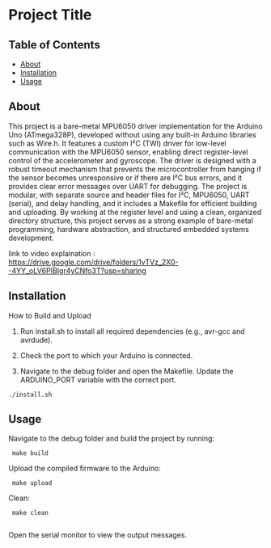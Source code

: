 # Project Title

## Table of Contents

- [About](#about)
- [Installation](#installations)
- [Usage](#usage)

## About <a name = "about"></a>

This project is a bare-metal MPU6050 driver implementation for the Arduino Uno (ATmega328P), developed without using any built-in Arduino libraries such as Wire.h. It features a custom I²C (TWI) driver for low-level communication with the MPU6050 sensor, enabling direct register-level control of the accelerometer and gyroscope. The driver is designed with a robust timeout mechanism that prevents the microcontroller from hanging if the sensor becomes unresponsive or if there are I²C bus errors, and it provides clear error messages over UART for debugging. The project is modular, with separate source and header files for I²C, MPU6050, UART (serial), and delay handling, and it includes a Makefile for efficient building and uploading. By working at the register level and using a clean, organized directory structure, this project serves as a strong example of bare-metal programming, hardware abstraction, and structured embedded systems development.

link to video explaination : https://drive.google.com/drive/folders/1vTVz_2X0--4YY_oLV6PIBIgr4yCNfo3T?usp=sharing


## Installation <a name = "installations"></a>

How to Build and Upload

1. Run install.sh to install all required dependencies (e.g., avr-gcc and avrdude).

2. Check the port to which your Arduino is connected.

3. Navigate to the debug folder and open the Makefile. Update the ARDUINO_PORT variable with the correct port.

```
./install.sh

```

## Usage <a name = "usage"></a>

Navigate to the debug folder and build the project by running:

```
 make build 

```

Upload the compiled firmware to the Arduino:

```
 make upload 

```
Clean:

```
 make clean 
 
```
Open the serial monitor to view the output messages.



